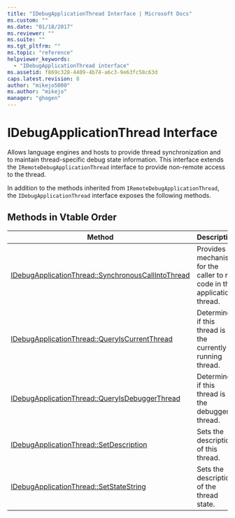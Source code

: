 ```yaml
---
title: "IDebugApplicationThread Interface | Microsoft Docs"
ms.custom: ""
ms.date: "01/18/2017"
ms.reviewer: ""
ms.suite: ""
ms.tgt_pltfrm: ""
ms.topic: "reference"
helpviewer_keywords: 
  - "IDebugApplicationThread interface"
ms.assetid: f869c328-4409-4b74-a6c3-9e63fc58c63d
caps.latest.revision: 8
author: "mikejo5000"
ms.author: "mikejo"
manager: "ghogen"
---
```

# IDebugApplicationThread Interface
Allows language engines and hosts to provide thread synchronization and to maintain thread-specific debug state information. This interface extends the `IRemoteDebugApplicationThread` interface to provide non-remote access to the thread.  
  
 In addition to the methods inherited from `IRemoteDebugApplicationThread`, the `IDebugApplicationThread` interface exposes the following methods.  
  
## Methods in Vtable Order  
  
|Method|Description|  
|------------|-----------------|  
|[IDebugApplicationThread::SynchronousCallIntoThread](../../winscript/reference/idebugapplicationthread-synchronouscallintothread.md)|Provides a mechanism for the caller to run code in the application thread.|  
|[IDebugApplicationThread::QueryIsCurrentThread](../../winscript/reference/idebugapplicationthread-queryiscurrentthread.md)|Determines if this thread is the currently running thread.|  
|[IDebugApplicationThread::QueryIsDebuggerThread](../../winscript/reference/idebugapplicationthread-queryisdebuggerthread.md)|Determines if this thread is the debugger thread.|  
|[IDebugApplicationThread::SetDescription](../../winscript/reference/idebugapplicationthread-setdescription.md)|Sets the description of this thread.|  
|[IDebugApplicationThread::SetStateString](../../winscript/reference/idebugapplicationthread-setstatestring.md)|Sets the description of the thread state.|